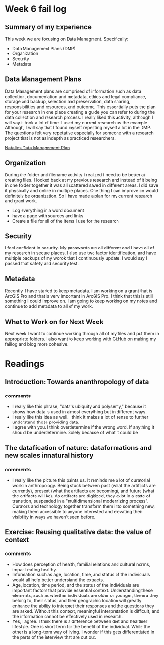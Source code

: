 # Week 6 fail log
## Summary of my Experience
This week we are focusing on Data Managment. Specifically:
- Data Management Plans (DMP)
- Organization
- Security
- Metadata
## Data Management Plans
Data Management plans are comprised of information such as data collection, documentation and metadata, ethics and legal compliance, storage and backup, selection and preservation, data sharing, responsibilities and resources, and outcome. This essentially puts the plan for your research in one place creating a guide you can refer to during the data collection and research process. I really liked this activity, although I will say it took a lot of time. I used my current research as the example. Although, I will say that I found myself repeating myself a lot in the DMP. The questions felt very repetative especially for someone with a research project that is not as indepth as practiced researchers. 

[Natalies Data Management Plan](file:///C:/Users/natal/Downloads/TEST_DMP_ANTH410R_-_Based_on_Natalie_Eves_current_Research%20(2).pdf)


## Organization
During the folder and filename activity I realized I need to be better at creating files. I looked back at my previous research and instead of it being in one folder together it was all scattered saved in different areas. I did save it physically and online in multiple places. One thing I can improve on would definitely be organization. So I have made a plan for my current research and grant work.
- Log everything in a word document
- have a page with sources and links
- Create a file for all of the items I use for the research


## Security
I feel confident in security. My passwords are all different and I have all of my research in secure places. I also use two factor identification, and have multiple backups of my worok that I continuously update. I would say I passed that safety and security test.


## Metadata
Recently, I have started to keep metadata. I am working on a grant that is ArcGIS Pro and that is very important in ArcGIS Pro. I think that this is still something I could improve on. I am going to keep working on my notes and continue to add metadata to all of my work. 

## What to Work on for Next Week
Next week I want to continue working through all of my files and put them in appropriate folders. I also want to keep working with GitHub on making my faillog and blog more cohesive.

# Readings

## Introduction: Towards ananthropology of data
### comments
- I really like this phrase, "data's ubiquity and polysemy," because it shows how data is used in almost everything but in different ways.
- I really like this idea as well. I think it makes a lot of sense to further understand those providing data.
- I agree with you. I think overdetermine if the wrong word. If anything it should be underdetermine. Solely because of what it could be

##  The datafication of nature: dataformations and new scales innatural history
### comments
- I really like the picture this paints us. It reminds me a lot of curatorial work in anthropology. Being stuck between past (what the artifacts are currently), present (what the artifacts are becoming), and future (what the artifacts will be). As artifacts are digitized, they exist in a state of transition, suspended in a "multidimensional modernizing process". Curators and technology together transform them into something new, making them accessible to anyone interested and elevating their visibility in ways we haven't seen before.


## Exercise: Reusing qualitative data: the value of context
### comments
- How does perception of health, familial relations and cultural norms, impact eating healthy.
- Information such as age, location, time, and status of the individuals would all help better understand the extracts.
- Age, location, time period, and the status of the individuals are important factors that provide essential context. Understanding these elements, such as whether individuals are older or younger, the era they belong to, their status, and their geographic location will greatly enhance the ability to interpret their responses and the questions they are asked. Without this context, meaningful interpretation is difficult, and the information cannot be effectively used in research.
- Yes, I agree. I think there is a difference between diet and healthier lifestyle. One is short term for the benefit of the individual. While the other is a long-term way of living. I wonder if this gets differentiated in the parts of the interview that are cut out.


